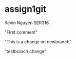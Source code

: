 # assign1git
Kevin Nguyen SER316

"First comment"

"This is a change on newbranch"

"testbranch change"
